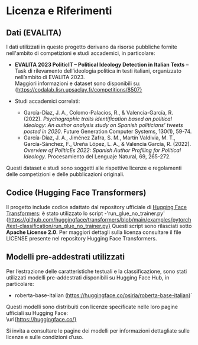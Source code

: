 # Licenza e Riferimenti

## Dati (EVALITA)

I dati utilizzati in questo progetto derivano da risorse pubbliche fornite nell'ambito di competizioni e studi accademici, in particolare:

- **EVALITA 2023 PoliticIT – Political Ideology Detection in Italian Texts** – Task di rilevamento dell’ideologia politica in testi italiani, organizzato nell’ambito di EVALITA 2023.  
  Maggiori informazioni e dataset sono disponibili su:  
  {https://codalab.lisn.upsaclay.fr/competitions/8507}

- Studi accademici correlati:  
  - García-Díaz, J. A., Colomo-Palacios, R., & Valencia-García, R. (2022). *Psychographic traits identification based on political ideology: An author analysis study on Spanish politicians’ tweets posted in 2020*. Future Generation Computer Systems, 130(1), 59-74.  
  - García-Díaz, J. A., Jiménez Zafra, S. M., Martín Valdivia, M. T., García-Sánchez, F., Ureña López, L. A., & Valencia García, R. (2022). *Overview of PoliticEs 2022: Spanish Author Profiling for Political Ideology*. Procesamiento del Lenguaje Natural, 69, 265-272.

Questi dataset e studi sono soggetti alle rispettive licenze e regolamenti delle competizioni e delle pubblicazioni originali.

## Codice (Hugging Face Transformers)

Il progetto include codice adattato dal repository ufficiale di [Hugging Face Transformers](https://github.com/huggingface/transformers): è stato utilizzato lo script -'run_glue_no_trainer.py'
{https://github.com/huggingface/transformers/blob/main/examples/pytorch/text-classification/run_glue_no_trainer.py}
Questi script sono rilasciati sotto **Apache License 2.0**. Per maggiori dettagli sulla licenza consultare il file LICENSE presente nel repository Hugging Face Transformers.

## Modelli pre-addestrati utilizzati

Per l’estrazione delle caratteristiche testuali e la classificazione, sono stati utilizzati modelli pre-addestrati disponibili su Hugging Face Hub, in particolare:

- roberta-base-italian (https://huggingface.co/osiria/roberta-base-italian)`

Questi modelli sono distribuiti con licenze specificate nelle loro pagine ufficiali su Hugging Face:  
\url{https://huggingface.co/}

Si invita a consultare le pagine dei modelli per informazioni dettagliate sulle licenze e sulle condizioni d’uso.







